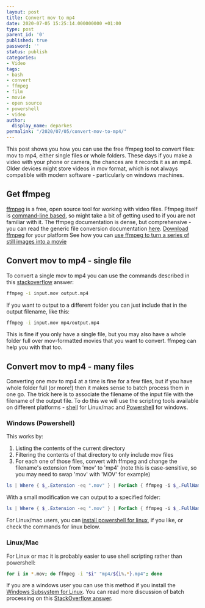 ```yaml
---
layout: post
title: Convert mov to mp4
date: 2020-07-05 15:25:14.000000000 +01:00
type: post
parent_id: '0'
published: true
password: ''
status: publish
categories:
- Video
tags:
- bash
- convert
- ffmpeg
- film
- movie
- open source
- powershell
- video
author:
  display_name: deparkes
permalink: "/2020/07/05/convert-mov-to-mp4/"
---
```

This post shows you how you can use the free ffmpeg tool to convert files: mov to mp4, either single files or whole folders. These days if you make a video with your phone or camera, the chances are it records it as an mp4. Older devices might store videos in mov format, which is not always compatible with modern software - particularly on windows machines.
<h2>Get ffmpeg</h2>
<a href="https://ffmpeg.org/about.html">ffmpeg</a> is a free, open source tool for working with video files. Ffmpeg itself is <a href="https://ffmpeg.org/ffmpeg.html">command-line based</a>, so might take a bit of getting used to if you are not familiar with it. The ffmpeg documentation is dense, but comprehensive - you can read the generic file conversion documentation <a href="https://ffmpeg.org/ffmpeg.html#Video-and-Audio-file-format-conversion">here</a>.
<a href="https://ffmpeg.org/download.html">Download ffmpeg</a> for your platform
See how you can <a href="https://deparkes.co.uk/2018/01/05/create-video-images-ffmpeg/">use ffmpeg to turn a series of still images into a movie</a>
<h2>Convert mov to mp4 - single file</h2>
To convert a single mov to mp4 you can use the commands described in this <a href="https://stackoverflow.com/questions/12026381/ffmpeg-converting-mov-files-to-mp4">stackoverflow</a> answer:

```bash
ffmpeg -i input.mov output.mp4
```

If you want to output to a different folder you can just include that in the output filename, like this:

```bash
ffmpeg -i input.mov mp4/output.mp4
```

This is fine if you only have a single file, but you may also have a whole folder full over mov-formatted movies that you want to convert. ffmpeg can help you with that too.
<h2>Convert mov to mp4 - many files</h2>
Converting one mov to mp4 at a time is fine for a few files, but if you have whole folder full (or more!) then it makes sense to batch process them in one go. The trick here is to associate the filename of the input file with the filename of the output file.
To do this we will use the scripting tools available on different platforms - <a href="https://en.wikipedia.org/wiki/Unix_shell">shell</a> for Linux/mac and <a href="https://en.wikipedia.org/wiki/Windows_PowerShell">Powershell</a> for windows.
<h3>Windows (Powershell)</h3>
This works by:
<ol>
<li>Listing the contents of the current directory</li>
<li>
Filtering the contents of that directory to only include mov files
</li>
<li>
For each one of those files, convert with ffmpeg and change the filename's extension from 'mov' to 'mp4' (note this is case-sensitive, so you may need to swap 'mov' with 'MOV' for example)
</li>
</ol>

```powershell
ls | Where { $_.Extension -eq ".mov" } | ForEach { ffmpeg -i $_.FullName $_.Name.Replace(".mov", ".mp4") }
```

With a small modification we can output to a specified folder:

```powershell
ls | Where { $_.Extension -eq ".mov" } | ForEach { ffmpeg -i $_.FullName "output_folder/$($_.Name.Replace(".mov", ".mp4"))" }
```

For Linux/mac users, you can <a href="https://docs.microsoft.com/en-us/powershell/scripting/install/installing-powershell-core-on-linux?view=powershell-7">install powershell for linux</a>, if you like, or check the commands for linux below.
<h3>Linux/Mac</h3>
For Linux or mac it is probably easier to use shell scripting rather than powershell:

```bash
for i in *.mov; do ffmpeg -i "$i" "mp4/${i%.*}.mp4"; done
```

If you are a windows user you can use this method if you install the <a href="https://docs.microsoft.com/en-us/windows/wsl/about">Windows Subsystem for Linux</a>.
You can read more discussion of batch processing on this <a href="https://stackoverflow.com/questions/5784661/how-do-you-convert-an-entire-directory-with-ffmpeg">StackOverflow answer</a>.
